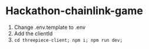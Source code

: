 # Hackathon-chainlink-game

1. Change .env.template to .env
2. Add the clientId
3. `cd threepiece-client; npm i; npm run dev;`